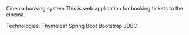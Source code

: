 Cinema booking system
This is web application for booking tickets to the cinema.

Technologies:
Thymeleaf
Spring Boot
Bootstrap
JDBC

